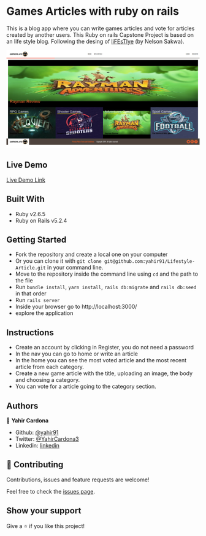 # Games Articles with ruby on rails

This is a blog app where you can write games articles and vote for articles created by another users.
This Ruby on rails Capstone Project is based on an life style blog. Following the desing of [liFEsTlye](https://www.behance.net/gallery/14554909/liFEsTlye-Mobile-version) (by Nelson Sakwa).

![screenshot](./app/assets/images/scrrenshot.png)

## Live Demo
[Live Demo Link](https://glacial-dawn-02646.herokuapp.com/)

## Built With

- Ruby v2.6.5
- Ruby on Rails v5.2.4

## Getting Started
- Fork the repository and create a local one on your computer
- Or you can clone it with `git clone git@github.com:yahir91/Lifestyle-Article.git` in your command line.
- Move to the repository inside the command line using `cd` and the path to the file
- Run `bundle install`, `yarn install`, `rails db:migrate` and `rails db:seed` in that order
- Run `rails server`
- Inside your browser go to http://localhost:3000/
- explore the application

## Instructions
- Create an account by clicking in Register, you do not need a password
- In the nav you can go to home or write an article
- In the home you can see the most voted article and the most recent article from each category.
- Create a new game article with the title, uploading an image, the body and choosing a category.
- You can vote for a article going to the category section.

## Authors

👤 **Yahir Cardona**

- Github: [@yahir91](https://github.com/yahir91)
- Twitter: [@YahirCardona3](https://twitter.com/YahirCardona3)
- Linkedin: [linkedin](https://www.linkedin.com/in/osmar-yahir-cardona-reyes-54b40b1a7/)

## 🤝 Contributing

Contributions, issues and feature requests are welcome!

Feel free to check the [issues page](issues/).

## Show your support

Give a ⭐️ if you like this project!
